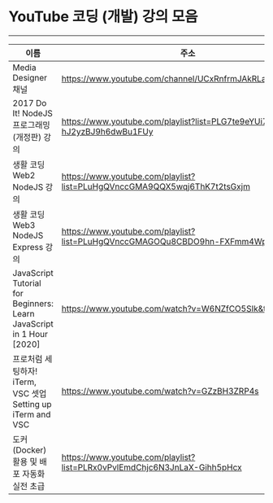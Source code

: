# YouTube 코딩 (개발) 강의 모음
* * *   

|이름|주소|비고|
|---|---------------------|-----|
|Media Designer 채널|https://www.youtube.com/channel/UCxRnfrmJAkRLarzeBJETB5g|디자인|
|2017 Do It! NodeJS 프로그래밍 (개정판) 강의|https://www.youtube.com/playlist?list=PLG7te9eYUi7tHH-hJ2yzBJ9h6dwBu1FUy|NodeJS|
|생활 코딩 Web2 NodeJS 강의|https://www.youtube.com/playlist?list=PLuHgQVnccGMA9QQX5wqj6ThK7t2tsGxjm|NodeJS|
|생활 코딩 Web3 NodeJS Express 강의|https://www.youtube.com/playlist?list=PLuHgQVnccGMAGOQu8CBDO9hn-FXFmm4Wp|NodeJS|
|JavaScript Tutorial for Beginners: Learn JavaScript in 1 Hour [2020]|https://www.youtube.com/watch?v=W6NZfCO5SIk&t=1203s|Javascript|
|프로처럼 세팅하자! iTerm, VSC 셋업 Setting up iTerm and VSC|https://www.youtube.com/watch?v=GZzBH3ZRP4s|개발툴|
|도커(Docker) 활용 및 배포 자동화 실전 초급|https://www.youtube.com/playlist?list=PLRx0vPvlEmdChjc6N3JnLaX-Gihh5pHcx|Docker,배포|